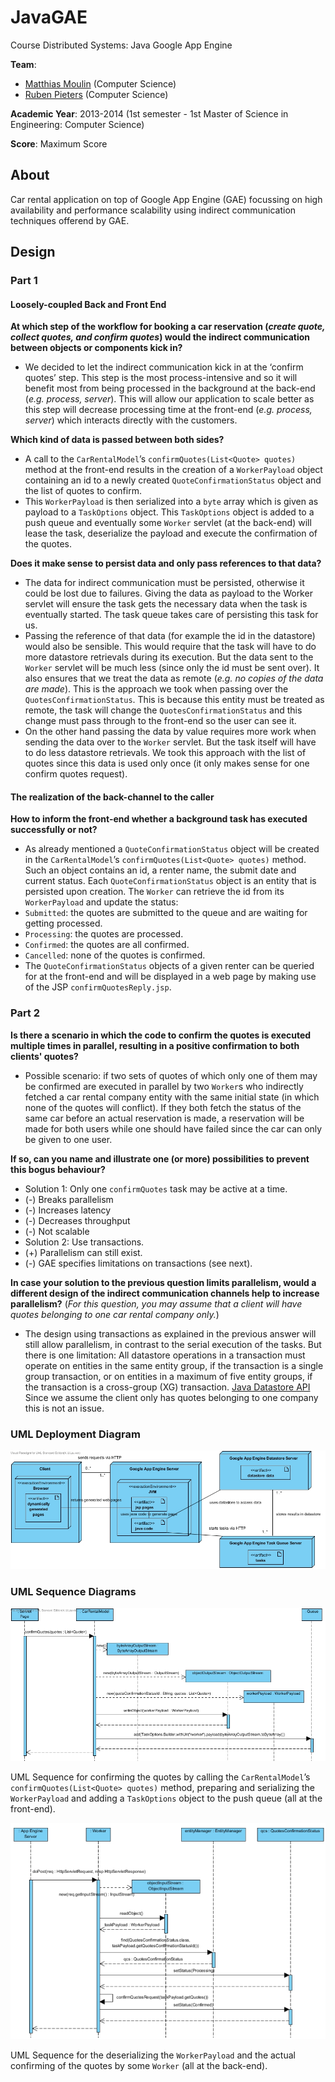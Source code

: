 # JavaGAE
Course Distributed Systems: Java Google App Engine

**Team**:
* [Matthias Moulin](https://github.com/matt77hias) (Computer Science)
* [Ruben Pieters](https://github.com/rubenpieters) (Computer Science)

**Academic Year**: 2013-2014 (1st semester - 1st Master of Science in Engineering: Computer Science)

**Score**: Maximum Score

## About
Car rental application on top of Google App Engine (GAE) focussing on high availability and performance scalability using indirect
communication techniques offerend by GAE.

## Design

### Part 1

#### Loosely-coupled Back and Front End
**At which step of the workflow for booking a car reservation (*create quote, collect quotes, and confirm quotes*) would the indirect communication between objects or components kick in?**
*	We decided to let the indirect communication kick in at the ‘confirm quotes’ step. This step is the most process-intensive and so it will benefit most from being processed in the background at the back-end (*e.g. process, server*). This will allow our application to scale better as this step will decrease processing time at the front-end (*e.g. process, server*) which interacts directly with the customers.

**Which kind of data is passed between both sides?**
*	A call to the `CarRentalModel`’s `confirmQuotes(List<Quote> quotes)` method at the  front-end results in the creation of a `WorkerPayload` object containing an id to a newly created `QuoteConfirmationStatus` object and the list of quotes to confirm.
* This `WorkerPayload` is then serialized into a `byte` array which is given as payload to a `TaskOptions` object. This `TaskOptions` object is added to a push queue and eventually some `Worker` servlet (at the back-end) will lease the task, deserialize the payload and execute the confirmation of the quotes.

**Does it make sense to persist data and only pass references to that data?**
*	The data for indirect communication must be persisted, otherwise it could be lost due to failures. Giving the data as payload to the Worker servlet will ensure the task gets the necessary data when the task is eventually started. The task queue takes care of persisting this task for us.
*	Passing the reference of that data (for example the id in the datastore) would also be sensible. This would require that the task will have to do more datastore retrievals during its execution. But the data sent to the `Worker` servlet will be much less (since only the id must be sent over). It also ensures that we treat the data as remote (*e.g. no copies of the data are made*). This is the approach we took when passing over the `QuotesConfirmationStatus`. This is because this entity must be treated as remote, the task will change the `QuotesConfirmationStatus` and this change must pass through to the front-end so the user can see it.
*	On the other hand passing the data by value requires more work when sending the data over to the `Worker` servlet. But the task itself will have to do less datastore retrievals. We took this approach with the list of quotes since this data is used only once (it only makes sense for one confirm quotes request).

#### The realization of the back-channel to the caller
**How to inform the front-end whether a background task has executed successfully or not?**
*	As already mentioned a `QuoteConfirmationStatus` object will be created in the `CarRentalModel`’s `confirmQuotes(List<Quote> quotes)` method. Such an object contains an id, a renter name, the submit date and current status. Each `QuoteConfirmationStatus` object is an entity that is persisted upon creation. The `Worker` can retrieve the id from its `WorkerPayload` and update the status:
  *	`Submitted`: the quotes are submitted to the queue and are waiting for getting processed.
  *	`Processing`: the quotes are processed.
  *	`Confirmed`: the quotes are all confirmed.
  *	`Cancelled`: none of the quotes is confirmed.
*	The `QuoteConfirmationStatus` objects of a given renter can be queried for at the front-end and will be displayed in a web page by making use of the JSP `confirmQuotesReply.jsp`.

### Part 2

**Is there a scenario in which the code to confirm the quotes is executed multiple times in parallel, resulting in a positive confirmation to both clients' quotes?**
* Possible scenario: if two sets of quotes of which only one of them may be confirmed are executed in parallel by two `Worker`s who indirectly fetched a car rental company entity with the same initial state (in which none of the quotes will conflict). If they both fetch the status of the same car before an actual reservation is made, a reservation will be made for both users while one should have failed since the car can only be given to one user.

**If so, can you name and illustrate one (or more) possibilities to prevent this bogus behaviour?**
*	Solution 1: Only one `confirmQuotes` task may be active at a time.
  *	(-) Breaks parallelism
  *	(-) Increases latency
  *	(-) Decreases throughput
  *	(-) Not scalable
*	Solution 2:  Use transactions.
  *	(+) Parallelism can still exist.
  *	(-) GAE specifies limitations on transactions (see next).

**In case your solution to the previous question limits parallelism, would a different design of the indirect communication channels help to increase parallelism?** (*For this question, you may assume that a client will have quotes belonging to one car rental company only.*)
*	The design using transactions as explained in the previous answer will still allow parallelism, in contrast to the serial execution of the tasks. But there is one limitation: All datastore operations in a transaction must operate on entities in the same entity group, if the transaction is a single group transaction, or on entities in a maximum of five entity groups, if the transaction is a cross-group (XG) transaction. [Java Datastore API](https://developers.google.com/appengine/docs/java/datastore/) Since we assume the client only has quotes belonging to one company this is not an issue.

### UML Deployment Diagram

<p align="center"><img src="https://github.com/matt77hias/JavaGAE/blob/master/res/UML Deployment Diagram.jpg" ></p>

### UML Sequence Diagrams

<p align="center"><img src="https://github.com/matt77hias/JavaGAE/blob/master/res/UML Sequence Diagram 1.png" ></p>

UML Sequence for confirming the quotes by calling the `CarRentalModel`’s `confirmQuotes(List<Quote> quotes)` method, preparing and serializing the `WorkerPayload` and adding a `TaskOptions` object to the push queue (all at the front-end).

<p align="center"><img src="https://github.com/matt77hias/JavaGAE/blob/master/res/UML Sequence Diagram 2.png" ></p>

UML Sequence for the deserializing the `WorkerPayload` and the actual confirming of the quotes by some `Worker` (all at the back-end).
